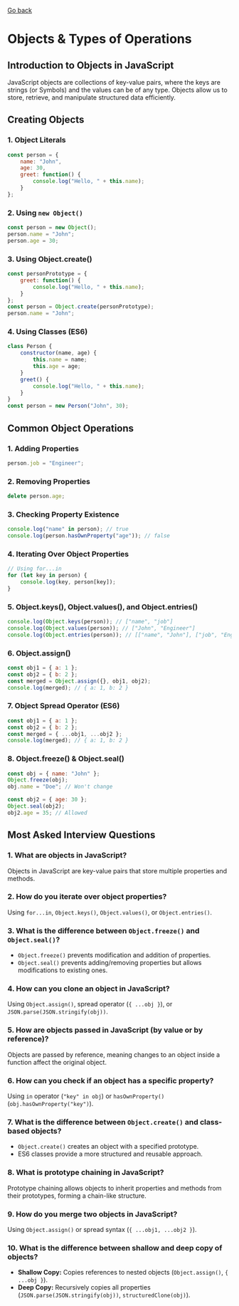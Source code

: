 [Go back](../Index.md)

# Objects & Types of Operations

## Introduction to Objects in JavaScript
JavaScript objects are collections of key-value pairs, where the keys are strings (or Symbols) and the values can be of any type. Objects allow us to store, retrieve, and manipulate structured data efficiently.

## Creating Objects
### 1. Object Literals
```javascript
const person = {
    name: "John",
    age: 30,
    greet: function() {
        console.log("Hello, " + this.name);
    }
};
```

### 2. Using `new Object()`
```javascript
const person = new Object();
person.name = "John";
person.age = 30;
```

### 3. Using Object.create()
```javascript
const personPrototype = {
    greet: function() {
        console.log("Hello, " + this.name);
    }
};
const person = Object.create(personPrototype);
person.name = "John";
```

### 4. Using Classes (ES6)
```javascript
class Person {
    constructor(name, age) {
        this.name = name;
        this.age = age;
    }
    greet() {
        console.log("Hello, " + this.name);
    }
}
const person = new Person("John", 30);
```

## Common Object Operations

### 1. Adding Properties
```javascript
person.job = "Engineer";
```

### 2. Removing Properties
```javascript
delete person.age;
```

### 3. Checking Property Existence
```javascript
console.log("name" in person); // true
console.log(person.hasOwnProperty("age")); // false
```

### 4. Iterating Over Object Properties
```javascript
// Using for...in
for (let key in person) {
    console.log(key, person[key]);
}
```

### 5. Object.keys(), Object.values(), and Object.entries()
```javascript
console.log(Object.keys(person)); // ["name", "job"]
console.log(Object.values(person)); // ["John", "Engineer"]
console.log(Object.entries(person)); // [["name", "John"], ["job", "Engineer"]]
```

### 6. Object.assign()
```javascript
const obj1 = { a: 1 };
const obj2 = { b: 2 };
const merged = Object.assign({}, obj1, obj2);
console.log(merged); // { a: 1, b: 2 }
```

### 7. Object Spread Operator (ES6)
```javascript
const obj1 = { a: 1 };
const obj2 = { b: 2 };
const merged = { ...obj1, ...obj2 };
console.log(merged); // { a: 1, b: 2 }
```

### 8. Object.freeze() & Object.seal()
```javascript
const obj = { name: "John" };
Object.freeze(obj);
obj.name = "Doe"; // Won't change

const obj2 = { age: 30 };
Object.seal(obj2);
obj2.age = 35; // Allowed
```

## Most Asked Interview Questions

### 1. What are objects in JavaScript?
Objects in JavaScript are key-value pairs that store multiple properties and methods.

### 2. How do you iterate over object properties?
Using `for...in`, `Object.keys()`, `Object.values()`, or `Object.entries()`.

### 3. What is the difference between `Object.freeze()` and `Object.seal()`?
- `Object.freeze()` prevents modification and addition of properties.
- `Object.seal()` prevents adding/removing properties but allows modifications to existing ones.

### 4. How can you clone an object in JavaScript?
Using `Object.assign()`, spread operator (`{ ...obj }`), or `JSON.parse(JSON.stringify(obj))`.

### 5. How are objects passed in JavaScript (by value or by reference)?
Objects are passed by reference, meaning changes to an object inside a function affect the original object.

### 6. How can you check if an object has a specific property?
Using `in` operator (`"key" in obj`) or `hasOwnProperty()` (`obj.hasOwnProperty("key")`).

### 7. What is the difference between `Object.create()` and class-based objects?
- `Object.create()` creates an object with a specified prototype.
- ES6 classes provide a more structured and reusable approach.

### 8. What is prototype chaining in JavaScript?
Prototype chaining allows objects to inherit properties and methods from their prototypes, forming a chain-like structure.

### 9. How do you merge two objects in JavaScript?
Using `Object.assign()` or spread syntax (`{ ...obj1, ...obj2 }`).

### 10. What is the difference between shallow and deep copy of objects?
- **Shallow Copy:** Copies references to nested objects (`Object.assign()`, `{ ...obj }`).
- **Deep Copy:** Recursively copies all properties (`JSON.parse(JSON.stringify(obj))`, `structuredClone(obj)`).


